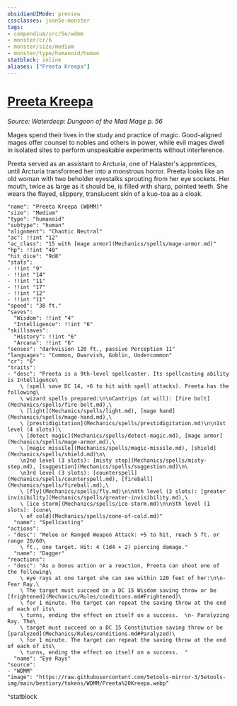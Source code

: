 ```yaml
---
obsidianUIMode: preview
cssclasses: json5e-monster
tags:
- compendium/src/5e/wdmm
- monster/cr/6
- monster/size/medium
- monster/type/humanoid/human
statblock: inline
aliases: ["Preeta Kreepa"]
---
```

# [Preeta Kreepa](Mechanics\bestiary\npc/preeta-kreepa-wdmm.md)
*Source: Waterdeep: Dungeon of the Mad Mage p. 56*  

Mages spend their lives in the study and practice of magic. Good-aligned mages offer counsel to nobles and others in power, while evil mages dwell in isolated sites to perform unspeakable experiments without interference.

Preeta served as an assistant to Arcturia, one of Halaster's apprentices, until Arcturia transformed her into a monstrous horror. Preeta looks like an old woman with two beholder eyestalks sprouting from her eye sockets. Her mouth, twice as large as it should be, is filled with sharp, pointed teeth. She wears the flayed, slippery, translucent skin of a kuo-toa as a cloak.

```statblock
"name": "Preeta Kreepa (WDMM)"
"size": "Medium"
"type": "humanoid"
"subtype": "human"
"alignment": "Chaotic Neutral"
"ac": !!int "12"
"ac_class": "15 with [mage armor](Mechanics/spells/mage-armor.md)"
"hp": !!int "40"
"hit_dice": "9d8"
"stats":
- !!int "9"
- !!int "14"
- !!int "11"
- !!int "17"
- !!int "12"
- !!int "11"
"speed": "30 ft."
"saves":
  "Wisdom": !!int "4"
  "Intelligence": !!int "6"
"skillsaves":
  "History": !!int "6"
  "Arcana": !!int "6"
"senses": "darkvision 120 ft., passive Perception 11"
"languages": "Common, Dwarvish, Goblin, Undercommon"
"cr": "6"
"traits":
- "desc": "Preeta is a 9th-level spellcaster. Its spellcasting ability is Intelligence\
    \ (spell save DC 14, +6 to hit with spell attacks). Preeta has the following\
    \ wizard spells prepared:\n\nCantrips (at will): [fire bolt](Mechanics/spells/fire-bolt.md),\
    \ [light](Mechanics/spells/light.md), [mage hand](Mechanics/spells/mage-hand.md),\
    \ [prestidigitation](Mechanics/spells/prestidigitation.md)\n\n1st level (4 slots):\
    \ [detect magic](Mechanics/spells/detect-magic.md), [mage armor](Mechanics/spells/mage-armor.md),\
    \ [magic missile](Mechanics/spells/magic-missile.md), [shield](Mechanics/spells/shield.md)\n\
    \n2nd level (3 slots): [misty step](Mechanics/spells/misty-step.md), [suggestion](Mechanics/spells/suggestion.md)\n\
    \n3rd level (3 slots): [counterspell](Mechanics/spells/counterspell.md), [fireball](Mechanics/spells/fireball.md),\
    \ [fly](Mechanics/spells/fly.md)\n\n4th level (3 slots): [greater invisibility](Mechanics/spells/greater-invisibility.md),\
    \ [ice storm](Mechanics/spells/ice-storm.md)\n\n5th level (1 slots): [cone\
    \ of cold](Mechanics/spells/cone-of-cold.md)"
  "name": "Spellcasting"
"actions":
- "desc": "Melee or Ranged Weapon Attack: +5 to hit, reach 5 ft. or range 20/60\
    \ ft., one target. Hit: 4 (1d4 + 2) piercing damage."
  "name": "Dagger"
"reactions":
- "desc": "As a bonus action or a reaction, Preeta can shoot one of the following\
    \ eye rays at one target she can see within 120 feet of her:\n\n- Fear Ray.\
    \ The target must succeed on a DC 15 Wisdom saving throw or be [frightened](Mechanics/Rules/conditions.md#Frightened)\
    \ for 1 minute. The target can repeat the saving throw at the end of each of its\
    \ turns, ending the effect on itself on a success.  \n- Paralyzing Ray. The\
    \ target must succeed on a DC 15 Constitution saving throw or be [paralyzed](Mechanics/Rules/conditions.md#Paralyzed)\
    \ for 1 minute. The target can repeat the saving throw at the end of each of its\
    \ turns, ending the effect on itself on a success.  "
  "name": "Eye Rays"
"source":
- "WDMM"
"image": "https://raw.githubusercontent.com/5etools-mirror-3/5etools-img/main/bestiary/tokens/WDMM/Preeta%20Kreepa.webp"
```
^statblock